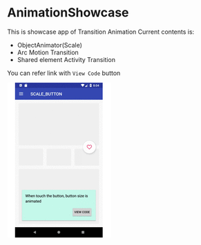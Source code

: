 # AnimationShowcase

This is showcase app of Transition Animation
Current contents is:
- ObjectAnimator(Scale)
- Arc Motion Transition
- Shared element Activity Transition

You can refer link with `View Code` button

![readme gif](resources/readme.gif)